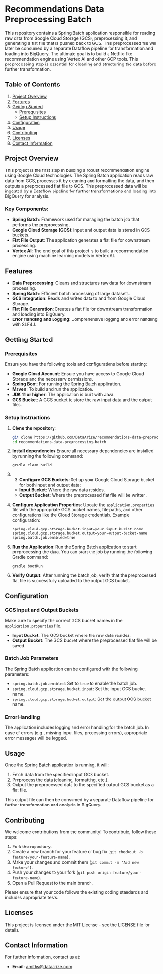 # Recommendations Data Preprocessing Batch

This repository contains a Spring Batch application responsible for reading raw data from Google Cloud Storage (GCS), preprocessing it, and generating a flat file that is pushed back to GCS. This preprocessed file will later be consumed by a separate Dataflow pipeline for transformation and loading into BigQuery. The ultimate goal is to build a Netflix-like recommendation engine using Vertex AI and other GCP tools. This preprocessing step is essential for cleaning and structuring the data before further transformation.

## Table of Contents

1. [Project Overview](#project-overview)
2. [Features](#features)
3. [Getting Started](#getting-started)
    - [Prerequisites](#prerequisites)
    - [Setup Instructions](#setup-instructions)
4. [Configuration](#configuration)
5. [Usage](#usage)
6. [Contributing](#contributing)
7. [Licenses](#licenses)
8. [Contact Information](#contact-information)

## Project Overview

This project is the first step in building a robust recommendation engine using Google Cloud technologies. The Spring Batch application reads raw data from GCS, processes it by cleaning and formatting the data, and then outputs a preprocessed flat file to GCS. This preprocessed data will be ingested by a Dataflow pipeline for further transformations and loading into BigQuery for analysis.

### Key Components:

- **Spring Batch**: Framework used for managing the batch job that performs the preprocessing.
- **Google Cloud Storage (GCS)**: Input and output data is stored in GCS buckets.
- **Flat File Output**: The application generates a flat file for downstream processing.
- **Vertex AI**: The end goal of this project is to build a recommendation engine using machine learning models in Vertex AI.

## Features

- **Data Preprocessing**: Cleans and structures raw data for downstream processing.
- **Spring Batch**: Efficient batch processing of large datasets.
- **GCS Integration**: Reads and writes data to and from Google Cloud Storage.
- **Flat File Generation**: Creates a flat file for downstream transformation and loading into BigQuery.
- **Error Handling and Logging**: Comprehensive logging and error handling with SLF4J.

## Getting Started

### Prerequisites

Ensure you have the following tools and configurations before starting:

- **Google Cloud Account**: Ensure you have access to Google Cloud Storage and the necessary permissions.
- **Spring Boot**: For running the Spring Batch application.
- **Maven**: To build and run the application.
- **JDK 11 or higher**: The application is built with Java.
- **GCS Bucket**: A GCS bucket to store the raw input data and the output files.

### Setup Instructions

1. **Clone the repository**:
   ```bash
   git clone https://github.com/DataArize/recommendations-data-preprocessing-batch.git
   cd recommendations-data-preprocessing-batch
   ```
2. **Install dependencies**:Ensure all necessary dependencies are installed by running the following command:
    ```bash
    gradle clean build
    ```
3. 3. **Configure GCS Buckets**:
      Set up your Google Cloud Storage bucket for both input and output data:
    - **Input Bucket**: Where the raw data resides.
    - **Output Bucket**: Where the preprocessed flat file will be written.

4. **Configure Application Properties**:
   Update the `application.properties` file with the appropriate GCS bucket names, file paths, and other configurations like the Cloud Storage credentials.
   Example configuration:
    ```properties
    spring.cloud.gcp.storage.bucket.input=your-input-bucket-name
    spring.cloud.gcp.storage.bucket.output=your-output-bucket-name
    spring.batch.job.enabled=true
    ```
5. **Run the Application**:
   Run the Spring Batch application to start preprocessing the data. You can start the job by running the following Gradle command:
    ```bash
   gradle bootRun

    ```
6. **Verify Output**:
      After running the batch job, verify that the preprocessed flat file is successfully uploaded to the output GCS bucket.

## Configuration

### GCS Input and Output Buckets
Make sure to specify the correct GCS bucket names in the `application.properties` file.

- **Input Bucket**: The GCS bucket where the raw data resides.
- **Output Bucket**: The GCS bucket where the preprocessed flat file will be saved.

### Batch Job Parameters
The Spring Batch application can be configured with the following parameters:

- `spring.batch.job.enabled`: Set to `true` to enable the batch job.
- `spring.cloud.gcp.storage.bucket.input`: Set the input GCS bucket name.
- `spring.cloud.gcp.storage.bucket.output`: Set the output GCS bucket name.

### Error Handling
The application includes logging and error handling for the batch job. In case of errors (e.g., missing input files, processing errors), appropriate error messages will be logged.

## Usage
Once the Spring Batch application is running, it will:

1. Fetch data from the specified input GCS bucket.
2. Preprocess the data (cleaning, formatting, etc.).
3. Output the preprocessed data to the specified output GCS bucket as a flat file.

This output file can then be consumed by a separate Dataflow pipeline for further transformation and analysis in BigQuery.

## Contributing
We welcome contributions from the community! To contribute, follow these steps:

1. Fork the repository.
2. Create a new branch for your feature or bug fix (`git checkout -b feature/your-feature-name`).
3. Make your changes and commit them (`git commit -m 'Add new feature'`).
4. Push your changes to your fork (`git push origin feature/your-feature-name`).
5. Open a Pull Request to the main branch.

Please ensure that your code follows the existing coding standards and includes appropriate tests.

## Licenses
This project is licensed under the MIT License - see the LICENSE file for details.

## Contact Information
For further information, contact us at:
- **Email**: amiths@dataarize.com